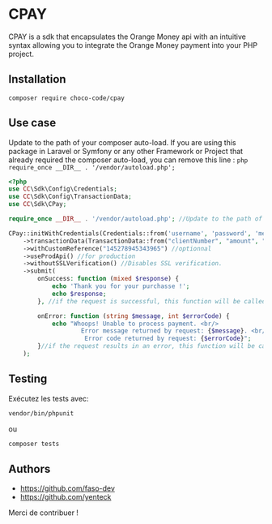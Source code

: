 # CPAY 

CPAY is a sdk that encapsulates the Orange Money api with an intuitive syntax allowing you to integrate the Orange Money payment into your PHP project.

## Installation

```shell
composer require choco-code/cpay
```

## Use case

Update to the path of your composer auto-load.
If you are using this package in Laravel or Symfony or any other Framework or Project that already required the composer auto-load, you can remove this line : ```php require_once __DIR__ . '/vendor/autoload.php'; ```

```php
<?php
use CC\Sdk\Config\Credentials;
use CC\Sdk\Config\TransactionData;
use CC\Sdk\CPay;

require_once __DIR__ . '/vendor/autoload.php'; //Update to the path of your composer auto-load or remove this line

CPay::initWithCredentials(Credentials::from('username', 'password', 'merchant'))
    ->transactionData(TransactionData::from("clientNumber", "amount", "otp"))
    ->withCustomReference("145278945343965") //optionnal
    ->useProdApi() //for production
    ->withoutSSLVerification() //Disables SSL verification.
    ->submit(
        onSuccess: function (mixed $response) {
            echo 'Thank you for your purchasse !';
            echo $response;
        }, //if the request is successful, this function will be called

        onError: function (string $message, int $errorCode) {
            echo "Whoops! Unable to process payment. <br/> 
                    Error message returned by request: {$message}. <br/>
                     Error code returned by request: {$errorCode}";
        }//if the request results in an error, this function will be called
    );

```

## Testing

Exécutez les tests avec:

```bash
vendor/bin/phpunit
```

ou

```bash
composer tests
```


## Authors

- https://github.com/faso-dev 
- https://github.com/yenteck 

Merci de contribuer !
